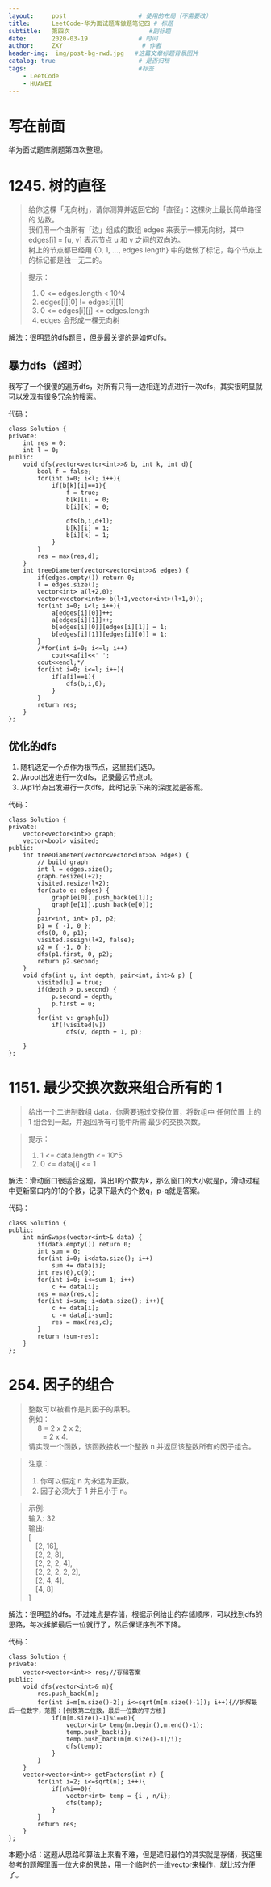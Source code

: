 ```yaml
---
layout:     post                    # 使用的布局（不需要改）
title:      LeetCode-华为面试题库做题笔记四 # 标题 
subtitle:   第四次                      #副标题
date:       2020-03-19              # 时间
author:     ZXY                      # 作者
header-img:  img/post-bg-rwd.jpg   #这篇文章标题背景图片
catalog: true                       # 是否归档
tags:                               #标签
    - LeetCode
    - HUAWEI
---
```


# 写在前面
华为面试题库刷题第四次整理。

# 1245. 树的直径
>给你这棵「无向树」，请你测算并返回它的「直径」：这棵树上最长简单路径的 边数。<br/>
我们用一个由所有「边」组成的数组 edges 来表示一棵无向树，其中 edges[i] = [u, v] 表示节点 u 和 v 之间的双向边。<br/>
树上的节点都已经用 {0, 1, ..., edges.length} 中的数做了标记，每个节点上的标记都是独一无二的。<br/>

>提示：
>1. 0 <= edges.length < 10^4
>2. edges[i][0] != edges[i][1]
>3. 0 <= edges[i][j] <= edges.length
>4. edges 会形成一棵无向树

解法：很明显的dfs题目，但是最关键的是如何dfs。

## 暴力dfs（超时）
我写了一个很傻的遍历dfs，对所有只有一边相连的点进行一次dfs，其实很明显就可以发现有很多冗余的搜索。

代码：

    class Solution {
    private:
        int res = 0;
        int l = 0;
    public:
        void dfs(vector<vector<int>>& b, int k, int d){
            bool f = false;
            for(int i=0; i<l; i++){
                if(b[k][i]==1){
                    f = true;
                    b[k][i] = 0;
                    b[i][k] = 0;
                    
                    dfs(b,i,d+1);
                    b[k][i] = 1;
                    b[i][k] = 1;
                }
            }
            res = max(res,d);
        }
        int treeDiameter(vector<vector<int>>& edges) {
            if(edges.empty()) return 0;
            l = edges.size();
            vector<int> a(l+2,0);
            vector<vector<int>> b(l+1,vector<int>(l+1,0));
            for(int i=0; i<l; i++){
                a[edges[i][0]]++;
                a[edges[i][1]]++;
                b[edges[i][0]][edges[i][1]] = 1;
                b[edges[i][1]][edges[i][0]] = 1;
            }
            /*for(int i=0; i<=l; i++)
                cout<<a[i]<<' ';
            cout<<endl;*/
            for(int i=0; i<=l; i++){
                if(a[i]==1){
                    dfs(b,i,0);
                }
            }
            return res;
        }
    };

## 优化的dfs
1. 随机选定一个点作为根节点，这里我们选0。
2. 从root出发进行一次dfs，记录最远节点p1。
3. 从p1节点出发进行一次dfs，此时记录下来的深度就是答案。

代码：

    class Solution {
    private:
        vector<vector<int>> graph;
        vector<bool> visited;
    public:
        int treeDiameter(vector<vector<int>>& edges) {
            // build graph
            int l = edges.size();
            graph.resize(l+2);
            visited.resize(l+2);
            for(auto e: edges) {
                graph[e[0]].push_back(e[1]);
                graph[e[1]].push_back(e[0]);
            }
            pair<int, int> p1, p2;
            p1 = { -1, 0 };
            dfs(0, 0, p1);
            visited.assign(l+2, false);
            p2 = { -1, 0 };
            dfs(p1.first, 0, p2);
            return p2.second;
        }
        void dfs(int u, int depth, pair<int, int>& p) {
            visited[u] = true;
            if(depth > p.second) {
                p.second = depth;
                p.first = u;
            }
            for(int v: graph[u])
                if(!visited[v])
                    dfs(v, depth + 1, p);
                
        }
    };

# 1151. 最少交换次数来组合所有的 1
>给出一个二进制数组 data，你需要通过交换位置，将数组中 任何位置 上的 1 组合到一起，并返回所有可能中所需 最少的交换次数。

>提示：
>1. 1 <= data.length <= 10^5
>2. 0 <= data[i] <= 1

解法：滑动窗口很适合这题，算出1的个数为k，那么窗口的大小就是p，滑动过程中更新窗口内的1的个数，记录下最大的个数q，p-q就是答案。

代码：

    class Solution {
    public:
        int minSwaps(vector<int>& data) {
            if(data.empty()) return 0;
            int sum = 0;
            for(int i=0; i<data.size(); i++)
                sum += data[i];
            int res(0),c(0);
            for(int i=0; i<=sum-1; i++)
                c += data[i];
            res = max(res,c);
            for(int i=sum; i<data.size(); i++){
                c += data[i];
                c -= data[i-sum];
                res = max(res,c);
            }
            return (sum-res);
        }
    };

# 254. 因子的组合
>整数可以被看作是其因子的乘积。<br/>
例如：<br/>
&emsp; 8 = 2 x 2 x 2;<br/>
&emsp;&emsp;= 2 x 4.<br/>
请实现一个函数，该函数接收一个整数 n 并返回该整数所有的因子组合。<br/>

>注意：
>1. 你可以假定 n 为永远为正数。
>2. 因子必须大于 1 并且小于 n。

>示例:<br/>
输入: 32<br/>
输出:<br/>
[<br/>
&emsp;[2, 16],<br/>
&emsp;[2, 2, 8],<br/>
&emsp;[2, 2, 2, 4],<br/>
&emsp;[2, 2, 2, 2, 2],<br/>
&emsp;[2, 4, 4],<br/>
&emsp;[4, 8]<br/>
]<br/>

解法：很明显的dfs，不过难点是存储，根据示例给出的存储顺序，可以找到dfs的思路，每次拆解最后一位就行了，然后保证序列不下降。

代码：

    class Solution {
    private:
        vector<vector<int>> res;//存储答案
    public:
        void dfs(vector<int>& m){
            res.push_back(m);
            for(int i=m[m.size()-2]; i<=sqrt(m[m.size()-1]); i++){//拆解最后一位数字，范围：[倒数第二位数，最后一位数的平方根]
                if(m[m.size()-1]%i==0){
                    vector<int> temp(m.begin(),m.end()-1);
                    temp.push_back(i);
                    temp.push_back(m[m.size()-1]/i);
                    dfs(temp);
                }
            }
        }
        vector<vector<int>> getFactors(int n) {
            for(int i=2; i<=sqrt(n); i++){
                if(n%i==0){
                    vector<int> temp = {i , n/i};
                    dfs(temp);
                }
            }
            return res;
        }
    };

本题小结：这题从思路和算法上来看不难，但是递归最怕的其实就是存储，我这里参考的题解里面一位大佬的思路，用一个临时的一维vector来操作，就比较方便了。

